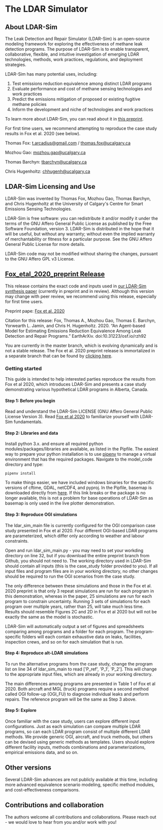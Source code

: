 # The LDAR Simulator
## About LDAR-Sim
The Leak Detection and Repair Simulator (LDAR-Sim) is an open-source modeling framework for exploring the effectiveness of methane leak detection programs. The purpose of LDAR-Sim is to enable transparent, collaborative, flexible, and intuitive investigation of emerging LDAR technologies, methods, work practices, regulations, and deployment strategies.

LDAR-Sim has many potential uses, including: 
  1) Test emissions reduction equivalence among distinct LDAR programs
  2) Evaluate performance and cost of methane sensing technologies and work practices
  3) Predict the emissions mitigation of proposed or existing fugitive methane policies
  4) Inform the development and niche of technologies and work practices

To learn more about LDAR-Sim, you can read about it in [this preprint](https://eartharxiv.org/rzh92/).

For first time users, we recommend attempting to reproduce the case study results in Fox et al. 2020 (see below).

Thomas Fox: t.arcadius@gmail.com / thomas.fox@ucalgary.ca

Mozhou Gao: mozhou.gao@ucalgary.ca

Thomas Barchyn: tbarchyn@ucalgary.ca

Chris Hugenholtz: chhugenh@ucalgary.ca

## LDAR-Sim Licensing and Use
LDAR-Sim was invented by Thomas Fox, Mozhou Gao, Thomas Barchyn, and Chris Hugenholtz at the University of Calgary's Centre for Smart Emissions Sensing Technologies. 

LDAR-Sim is free software: you can redistribute it and/or modify it under the terms of the GNU Affero General Public License as published by the Free Software Foundation, version 3. LDAR-Sim is distributed in the hope that it will be useful, but without any warranty; without even the implied warranty of merchantability or fitness for a particular purpose. See the GNU Affero General Public License for more details.

LDAR-Sim code may not be modified without sharing the changes, pursuant to the GNU Affero GPL v3 License.

## [Fox_etal_2020_preprint Release](https://github.com/tarcadius/LDAR_Sim/tree/Fox_etal_2020_preprint)
This release contains the exact code and inputs used in [our LDAR-Sim synthesis paper](https://eartharxiv.org/rzh92/) (currently in preprint and in review). Although this version may change with peer review, we recommend using this release, especially for first time users.

Preprint pape: [Fox et al. 2020](https://eartharxiv.org/rzh92/)

Citation for this release: Fox, Thomas A., Mozhou Gao, Thomas E. Barchyn, Yorwearth L. Jamin, and Chris H. Hugenholtz. 2020. “An Agent-based Model for Estimating Emissions Reduction Equivalence Among Leak Detection and Repair Programs.” EarthArXiv. doi:10.31223/osf.io/rzh92

You are currently in the master branch, which is evolving dynamically and is not a stable release. The Fox et al. 2020 preprint release is immortalized in a separate branch that can be found by [clicking here](https://github.com/tarcadius/LDAR_Sim/tree/Fox_etal_2020_preprint).

### Getting started
This guide is intended to help interested parties reproduce the results from Fox et al 2020, which introduces LDAR-Sim and presents a case study demonstrating various hypothetical LDAR programs in Alberta, Canada.

#### Step 1: Before you begin
Read and understand the LDAR-Sim LICENSE (GNU Affero General Public License Version 3).
Read [Fox et al 2020](https://eartharxiv.org/rzh92/) to familiarize yourself with LDAR-Sim fundamentals.

#### Step 2: Libraries and data
Install python 3.x. and ensure all required python modules/packages/libraries are available, as listed in the Pipfile.
The easiest way to prepare your python installation is to use [pipenv](https://pipenv.pypa.io/en/latest/) to manage a virtual environment that has the required packages. Navigate to the model_code directory and type: 

`pipenv install`

To make things easier, we have included windows binaries for the specific versions of cftime, GDAL, netCDF4, and pyproj. In the Pipfile, basemap is downloaded directly from [here](https://download.lfd.uci.edu/pythonlibs/s2jqpv5t/basemap-1.2.1-cp37-cp37m-win_amd64.whl). If this link breaks or the package is no longer available, this is not a problem for base operations of LDAR-Sim as basemap is only used in the live plotter demonstration.

#### Step 3: Reproduce OGI simulations
The ldar_sim_main file is currently configured for the OGI comparison case study presented in Fox et al 2020. Four different OGI-based LDAR programs are parameterized, which differ only according to weather and labour constraints.

Open and run ldar_sim_main.py - you may need to set your workding directory on line 32, but if you download the entire preprint branch from Github, you should not need to. The working directory used in LDAR-Sim should contain all inputs (this is the case_study folder provided to you). If all input files and program files are in your working directory, no other changes should be required to run the OGI scenarios from the case study. 

The only difference between these simulations and those in the Fox et al. 2020 preprint is that only 3 repeat simulations are run for each program in this demonstration, whereas in the paper, 25 simulations are run for each program to constrain uncertainty. Running 3 sets of simulations for each program over multiple years, rather than 25, will take much less time. Results should resemble Figures 2C and 2D in Fox et al 2020 but will not be exactly the same as the model is stochastic.

LDAR-Sim will automatically output a set of figures and spreadsheets comparing among programs and a folder for each program. The program-specific folders will each contain exhaustive data on leaks, facilities, inspection crews, and so on for each simulation that is run.

#### Step 4: Reproduce alt-LDAR simulations
To run the alternative programs from the case study, change the program list on line 34 of ldar_sim_main to read ['P_ref', 'P_1', 'P_2']. This will change to the appropriate input files, which are already in your working directory.

The main differences among programs are presented in Table 1 of Fox et al 2020. Both aircraft and MGL (truck) programs require a second method called OGI follow-up (OGI_FU) to diagnose individual leaks and perform repairs. The reference program will be the same as Step 3 above.

#### Step 5: Explore
Once familiar with the case study, users can explore different input configurations. Just as each simulation can compare multiple LDAR programs, so can each LDAR program consist of multiple different LDAR methods. We provide generic OGI, aircraft, and truck methods, but others can be devised using generic methods as templates. Users should explore different facility inputs, methods combinations and parameterizations, empirical emissions data, and so on.

## Other versions
Several LDAR-Sim advances are not publicly available at this time, including more advanced equivalence scenario modeling, specific method modules, and cost-effectiveness comparisons.

## Contributions and collaboration
The authors welcome all contributions and collaborations. Please reach out - we would love to hear from you and/or work with you!
